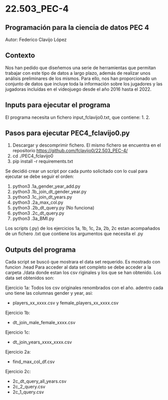# 22.503_PEC-4
## Programación para la ciencia de datos PEC 4
Autor: Federico Clavijo López

## Contexto
Nos han pedido que diseñemos una serie de herramientas que permitan trabajar con este tipo de datos a largo plazo, además de realizar unos análisis preliminares de los mismos. Para ello, nos han proporcionado un conjunto de datos que incluye toda la información sobre los jugadores y las jugadoras incluídas en el videojuego desde el año 2016 hasta el 2022.

## Inputs para ejecutar el programa
El programa necesita un fichero input_fclavijo0.txt, que contiene:
1. 
2. 

## Pasos para ejecutar PEC4_fclavijo0.py
1. Descargar y descomprimir fichero. El mismo fichero se encuentra en el repositorio https://github.com/fclavijo0/22.503_PEC-4/
2. cd ./PEC4_fclavijo0
3. pip install -r requirements.txt

Se decidió crear un script por cada punto solicitado con lo cual para ejecutar se debe seguir el orden: 
1. python3 .1a_gender_year_add.py
2. python3 .1b_join_dt_gender_year.py
3. python3 .1c_join_dt_years.py
4. python3 .2a_max_col.py
5. python3 .2b_dt_query.py (No funciona)
6. python3 .2c_dt_query.py
7. python3 .3a_BMI.py

Los scripts (.py) de los ejercicios 1a, 1b, 1c, 2a, 2b, 2c estan acompañados de un fichero .txt que contiene los argumentos que necesita el .py


## Outputs del programa
Cada script se buscó que mostrara el data set requerido. Es mostrado con funcion .head
Para acceder al data set completo se debe acceder a la carpeta ./data donde estan los csv riginales y los que se han obtenido. 
Los data set obtenidos son:

Ejercicio 1a:
Todos los csv originales renombrados con el año. adentro cada uno tiene las columnas gender y year, asi:
* players_xx_xxxx.csv y female_players_xx_xxxx.csv

Ejercicio 1b:
* dt_join_male_female_xxxx.csv

Ejercicio 1c:
* dt_join_years_xxxx_xxxx.csv

Ejercicio 2a:
* find_max_col_df.csv

Ejercicio 2c:
* 2c_dt_query_all_years.csv
* 2c_2_query.csv
* 2c_1_query.csv
